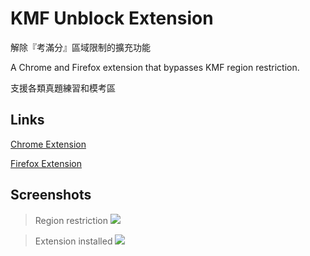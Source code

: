 # KMF Unblock Extension

解除『考滿分』區域限制的擴充功能

A Chrome and Firefox extension that bypasses KMF region restriction.

支援各類真題練習和模考區

## Links
[Chrome Extension](https://chrome.google.com/webstore/detail/kmf-unblock/jlbknbfjajehjmfjegefddgegipadonb)

[Firefox Extension](https://addons.mozilla.org/en-GB/firefox/addon/kmf-unblock/)

## Screenshots
> Region restriction
![](https://i.imgur.com/dCHMA7H.png)

> Extension installed
![](https://i.imgur.com/pM1F5w8.png)
